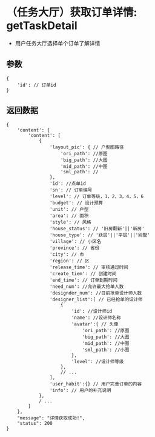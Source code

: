 # （任务大厅）获取订单详情: getTaskDetail

- 用户任务大厅选择单个订单了解详情

## 参数

    {
        'id': // 订单id
    }

## 返回数据

    {
        'content': {
            'content': [
                {
                    'layout_pic': { // 户型图路径
                        'ori_path': //原图
                        'big_path': //大图
                        'mid_path': //中图
                        'sml_path': //
                    },
                    'id': //点单id
                    'sn': // 订单编号
                    'level': // 订单等级，1，2，3，4，5，6
                    'budget': // 设计预算
                    'unit': // 户型
                    'area': // 面积
                    'style': // 风格
                    'house_status': // '旧房翻新'||'新房'
                    'house_type': // '跃层'||'平层'||'别墅'
                    'village': // 小区名
                    'province': // 省份
                    'city': // 市
                    'region': // 区
                    'release_time': // 审核通过时间
                    'create_tiem': // 创建时间
                    'end_time': // 订单到期时间
                    'need_num': //允许最大抢单人数
                    'designder_num': //目前抢单设计师人数
                    'designer_list':[ // 已经抢单的设计师
                        {
                            'id': //设计师id
                            'name': //设计师名称
                            'avatar':{ // 头像
                                'ori_path': //原图
                                'big_path': //大图
                                'mid_path': //中图
                                'sml_path': //小图
                            },
                            'level': //设计师等级
                        },
                        // ...
                    ],
                    'user_habit':{} // 用户完善订单的内容
                    'info': // 用户的补充说明
                },
                / ...
            ]
        },
        "message": "详情获取成功!",
        "status": 200
    }